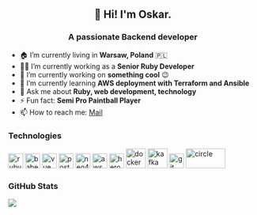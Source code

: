 <h2 align="center">👋 Hi! I'm Oskar.</h2>
<h3 align="center">A passionate Backend developer</h3>

- 🏠 I’m currently living in **Warsaw, Poland** 🇵🇱
- 👨‍💻 I’m currently working as a **Senior Ruby Developer**
- 🔭 I’m currently working on **something cool** 😉
- 🌱 I’m currently learning **AWS deployment with Terraform and Ansible**
- 💬 Ask me about **Ruby, web development, technology**
- ⚡ Fun fact: **Semi Pro Paintball Player**
- 📫 How to reach me: [Mail](mailto:janusz.oskar@gmail.com)

### Technologies
<p align="left">
<img src="https://www.vectorlogo.zone/logos/ruby-lang/ruby-lang-icon.svg" alt="ruby" width="30" height="30"/>
<img src="https://www.vectorlogo.zone/logos/elixir-lang/elixir-lang-icon.svg" alt="babel" width="30" height="30"/>  
<img src="https://www.vectorlogo.zone/logos/vuejs/vuejs-icon.svg" alt="vue" width="30" height="30"/>
<img src="https://www.vectorlogo.zone/logos/postgresql/postgresql-icon.svg" alt="postgresql" width="30" height="30"/>
<img src="https://www.vectorlogo.zone/logos/neo4j/neo4j-icon.svg" alt="neo4j" width="30" height="30"/>
<img src="https://www.vectorlogo.zone/logos/amazon_aws/amazon_aws-icon.svg" alt="aws" width="30" height="30"/>
<img src="https://www.vectorlogo.zone/logos/heroku/heroku-icon.svg" alt="heroku" width="30" height="30"/>
<img src="https://www.vectorlogo.zone/logos/docker/docker-official.svg" alt="docker" width="40" height="40"/>
<img src="https://www.vectorlogo.zone/logos/apache_kafka/apache_kafka-vertical.svg" alt="kafka" width="40" height="40"/>
<img src="https://www.vectorlogo.zone/logos/git-scm/git-scm-icon.svg" alt="git" width="30" height="30"/>
<img src="https://www.vectorlogo.zone/logos/circleci/circleci-ar21.svg" alt="circle" width="80" height="40"/>
</p>

### GitHub Stats
![](https://github-readme-stats.vercel.app/api?username=oskaror&show_icons=true&count_private=true&hide=stars)
